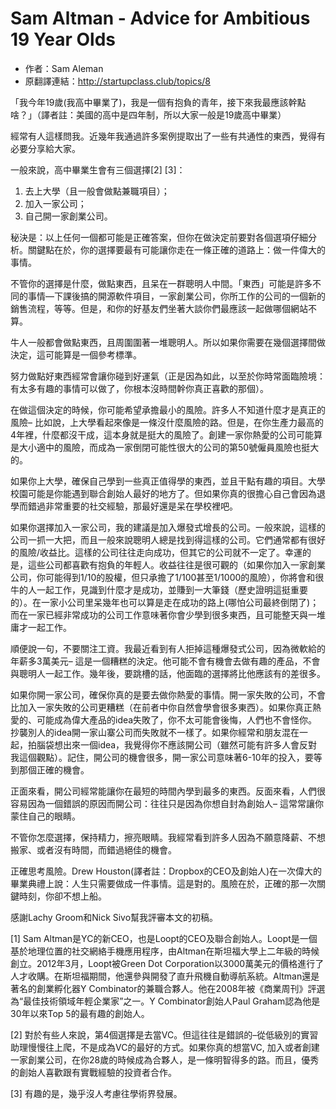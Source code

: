 # Sam Altman - Advice for Ambitious 19 Year Olds  

* 作者：Sam Aleman
* 原翻譯連結：http://startupclass.club/topics/8

「我今年19歲(我高中畢業了)，我是一個有抱負的青年，接下來我最應該幹點啥？」（譯者註：美國的高中是四年制，所以大家一般是19歲高中畢業）

經常有人這樣問我。近幾年我通過許多案例提取出了一些有共通性的東西，覺得有必要分享給大家。

一般來說，高中畢業生會有三個選擇[2] [3]： 
1. 去上大學（且一般會做點兼職項目）； 
2. 加入一家公司； 
3. 自己開一家創業公司。

秘決是：以上任何一個都可能是正確答案，但你在做決定前要對各個選項仔細分析。關鍵點在於，你的選擇要最有可能讓你走在一條正確的道路上：做一件偉大的事情。

不管你的選擇是什麼，做點東西，且呆在一群聰明人中間。「東西」可能是許多不同的事情—下課後搞的開源軟件項目，一家創業公司，你所工作的公司的一個新的銷售流程，等等。但是，和你的好基友們坐著大談你們最應該一起做哪個網站不算。

牛人一般都會做點東西，且周圍圍著一堆聰明人。所以如果你需要在幾個選擇間做決定，這可能算是一個參考標準。

努力做點好東西經常會讓你碰到好運氣（正是因為如此，以至於你時常面臨險境：有太多有趣的事情可以做了，你根本沒時間幹你真正喜歡的那個）。

在做這個決定的時候，你可能希望承擔最小的風險。許多人不知道什麼才是真正的風險– 比如說，上大學看起來像是一條沒什麼風險的路。但是，在你生產力最高的4年裡，什麼都沒干成，這本身就是挺大的風險了。創建一家你熱愛的公司可能算是大小適中的風險，而成為一家倒閉可能性很大的公司的第50號僱員風險也挺大的。

如果你上大學，確保自己學到一些真正值得學的東西，並且干點有趣的項目。大學校園可能是你能遇到聯合創始人最好的地方了。但如果你真的很擔心自己會因為退學而錯過非常重要的社交經驗，那最好還是呆在學校裡吧。

如果你選擇加入一家公司，我的建議是加入爆發式增長的公司。一般來說，這樣的公司一抓一大把，而且一般來說聰明人總是找到得這樣的公司。它們通常都有很好的風險/收益比。這樣的公司往往走向成功，但其它的公司就不一定了。幸運的是，這些公司都喜歡有抱負的年輕人。收益往往是很可觀的（如果你加入一家創業公司，你可能得到1/10的股權，但只承擔了1/100甚至1/1000的風險），你將會和很牛的人一起工作，見識到什麼才是成功，並賺到一大筆錢（歷史證明這挺重要的）。在一家小公司里呆幾年也可以算是走在成功的路上(哪怕公司最終倒閉了)；而在一家已經非常成功的公司工作意味著你會少學到很多東西，且可能整天與一堆庸才一起工作。

順便說一句，不要關注工資。我最近看到有人拒掉這種爆發式公司，因為微軟給的年薪多3萬美元– 這是一個糟糕的決定。他可能不會有機會去做有趣的產品，不會與聰明人一起工作。幾年後，要跳槽的話，他面臨的選擇將比他應該有的差很多。

如果你開一家公司，確保你真的是要去做你熱愛的事情。開一家失敗的公司，不會比加入一家失敗的公司更糟糕（在前者中你自然會學會很多東西）。如果你真正熱愛的、可能成為偉大產品的idea失敗了，你不太可能會後悔，人們也不會怪你。抄襲別人的idea開一家山寨公司而失敗就不一樣了。如果你經常和朋友混在一起，拍腦袋想出來一個idea，我覺得你不應該開公司（雖然可能有許多人會反對我這個觀點）。記住，開公司的機會很多，開一家公司意味著6-10年的投入，要等到那個正確的機會。

正面來看，開公司經常能讓你在最短的時間內學到最多的東西。反面來看，人們很容易因為一個錯誤的原因而開公司：往往只是因為你想自封為創始人– 這常常讓你蒙住自己的眼睛。

不管你怎麼選擇，保持精力，擦亮眼睛。我經常看到許多人因為不願意降薪、不想搬家、或者沒有時間，而錯過絕佳的機會。

正確思考風險。Drew Houston(譯者註：Dropbox的CEO及創始人)在一次偉大的畢業典禮上說：人生只需要做成一件事情。這是對的。風險在於，正確的那一次關鍵時刻，你卻不想上船。

感謝Lachy Groom和Nick Sivo幫我評審本文的初稿。

[1] Sam Altman是YC的新CEO，也是Loopt的CEO及聯合創始人。Loopt是一個基於地理位置的社交網絡手機應用程序，由Altman在斯坦福大學上二年級的時候創立。2012年3月，Loopt被Green Dot Corporation以3000萬美元的價格進行了人才收購。在斯坦福期間，他還參與開發了直升飛機自動導航系統。Altman還是著名的創業孵化器Y Combinator的兼職合夥人。他在2008年被《商業周刊》評選為“最佳技術領域年輕企業家”之一。Y Combinator創始人Paul Graham認為他是30年以來Top 5的最有趣的創始人。

[2] 對於有些人來說，第4個選擇是去當VC。但這往往是錯誤的–從低級別的實習助理慢慢往上爬，不是成為VC的最好的方式。如果你真的想當VC, 加入或者創建一家創業公司，在你28歲的時候成為合夥人，是一條明智得多的路。而且，優秀的創始人喜歡跟有實戰經驗的投資者合作。

[3] 有趣的是，幾乎沒人考慮往學術界發展。